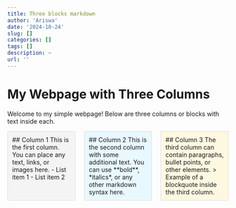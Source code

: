 ```yaml
---
title: Three blocks markdown
author: 'Ariswa'
date: '2024-10-24'
slug: []
categories: []
tags: []
description: ~
url: ''
---
```


# My Webpage with Three Columns

Welcome to my simple webpage! Below are three columns or blocks with text inside each.

<div style="display: flex; justify-content: space-around; gap: 20px;">

  <div style="flex: 1; padding: 10px; background-color: #f4f4f4; border: 1px solid #ddd;">
    ## Column 1  
    This is the first column. You can place any text, links, or images here.  
    - List item 1  
    - List item 2  
  </div>

  <div style="flex: 1; padding: 10px; background-color: #e8f8ff; border: 1px solid #ddd;">
    ## Column 2  
    This is the second column with some additional text.  
    You can use **bold**, *italics*, or any other markdown syntax here.  
  </div>

  <div style="flex: 1; padding: 10px; background-color: #fff8e1; border: 1px solid #ddd;">
    ## Column 3  
    The third column can contain paragraphs, bullet points, or other elements.  
    > Example of a blockquote inside the third column.
  </div>

</div>

